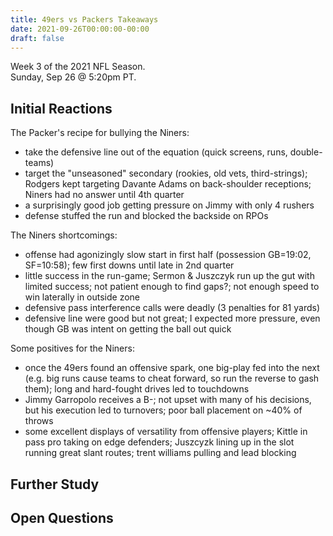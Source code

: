 ```yaml
---
title: 49ers vs Packers Takeaways
date: 2021-09-26T00:00:00-00:00
draft: false
---
```


Week 3 of the 2021 NFL Season.  
Sunday, Sep 26 @ 5:20pm PT.

## Initial Reactions

The Packer's recipe for bullying the Niners:

- take the defensive line out of the equation (quick screens, runs, double-teams)
- target the "unseasoned" secondary (rookies, old vets, third-strings); Rodgers kept targeting Davante Adams on back-shoulder receptions; Niners had no answer until 4th quarter
- a surprisingly good job getting pressure on Jimmy with only 4 rushers
- defense stuffed the run and blocked the backside on RPOs

The Niners shortcomings:

- offense had agonizingly slow start in first half (possession GB=19:02, SF=10:58); few first downs until late in 2nd quarter
- little success in the run-game; Sermon & Juszczyk run up the gut with limited success; not patient enough to find gaps?; not enough speed to win laterally in outside zone
- defensive pass interference calls were deadly (3 penalties for 81 yards)
- defensive line were good but not great; I expected more pressure, even though GB was intent on getting the ball out quick

Some positives for the Niners:

- once the 49ers found an offensive spark, one big-play fed into the next (e.g. big runs cause teams to cheat forward, so run the reverse to gash them); long and hard-fought drives led to touchdowns
- Jimmy Garropolo receives a B-; not upset with many of his decisions, but his execution led to turnovers; poor ball placement on ~40% of throws
- some excellent displays of versatility from offensive players; Kittle in pass pro taking on edge defenders; Juszcyzk lining up in the slot running great slant routes; trent williams pulling and lead blocking

## Further Study

## Open Questions
